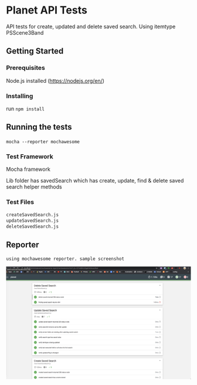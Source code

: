 # Planet API Tests

API tests for create, updated and delete saved search. Using itemtype PSScene3Band

## Getting Started

### Prerequisites

Node.js installed (https://nodejs.org/en/)

### Installing

run `npm install`

## Running the tests

`mocha --reporter mochawesome`

### Test Framework

Mocha framework

Lib folder has savedSearch which has create, update, find & delete saved search helper methods

### Test Files

    createSavedSearch.js
    updateSavedSearch.js
    deleteSavedSearch.js

## Reporter
    using mochawesome reporter. sample screenshot
    
   ![Screenshot](mochawesome.png)

